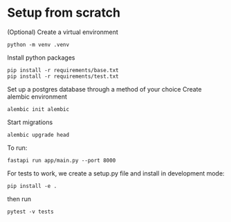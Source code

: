 # Setup from scratch
(Optional) Create a virtual environment
```
python -m venv .venv
```
Install python packages
```
pip install -r requirements/base.txt
pip install -r requirements/test.txt
```

Set up a postgres database through a method of your choice
Create alembic environment
```
alembic init alembic
```
Start migrations
```
alembic upgrade head
```
To run:
```
fastapi run app/main.py --port 8000
```


For tests to work, we create a setup.py file and install in development mode:
```
pip install -e .
```
then run 
```
pytest -v tests
```